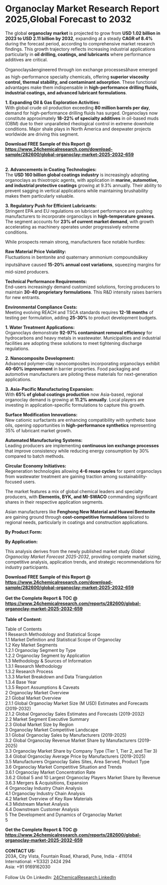 <h1>Organoclay Market Research Report 2025,Global Forecast to 2032</h1><p>The global <strong>organoclay market</strong> is projected to grow from <strong>USD 1.02 billion in 2023 to USD 2.11 billion by 2032</strong>, expanding at a steady <strong>CAGR of 8.4%</strong> during the forecast period, according to comprehensive market research findings. This growth trajectory reflects increasing industrial applications particularly in <strong>oil drilling, coatings, and lubricants</strong> where performance additives are critical.</p><p>Organoclaysâengineered through ion exchange processesâhave emerged as high-performance specialty chemicals, offering <strong>superior viscosity control, thermal stability, and contaminant adsorption</strong>. These functional advantages make them indispensable in <strong>high-performance drilling fluids, industrial coatings, and advanced lubricant formulations</strong>.</p><p><strong>1. Expanding Oil &amp; Gas Exploration Activities:</strong><br>
With global crude oil production exceeding <strong>80 million barrels per day</strong>, demand for high-performance drilling fluids has surged. Organoclays now constitute approximately <strong>18-22% of specialty additives</strong> in oil-based muds (OBM) due to their unparalleled rheological control in extreme downhole conditions. Major shale plays in North America and deepwater projects worldwide are driving this segment.</p><div><b>Download FREE Sample of this Report @ 
            <a href="https://www.24chemicalresearch.com/download-sample/282600/global-organoclay-market-2025-2032-659">
            https://www.24chemicalresearch.com/download-sample/282600/global-organoclay-market-2025-2032-659</a></b></div><br><p><strong>2. Advancements in Coating Technologies:</strong><br>
The <strong>USD 160 billion global coatings industry</strong> is increasingly adopting organoclays as thixotropic agents, with application in <strong>marine, automotive, and industrial protective coatings</strong> growing at 9.3% annually. Their ability to prevent sagging in vertical applications while maintaining brushability makes them particularly valuable.</p><p><strong>3. Regulatory Push for Efficient Lubricants:</strong><br>
Stringent EPA and EU regulations on lubricant performance are pushing manufacturers to incorporate organoclays in <strong>high-temperature greases</strong>. The segment accounts for <strong>23% of current market demand</strong>, with growth accelerating as machinery operates under progressively extreme conditions.</p><p>While prospects remain strong, manufacturers face notable hurdles:</p><p><strong>Raw Material Price Volatility:</strong><br>
    Fluctuations in bentonite and quaternary ammonium compoundsâkey inputsâhave caused <strong>15-20% annual cost variations</strong>, squeezing margins for mid-sized producers.</p><p><strong>Technical Performance Requirements:</strong><br>
    End-users increasingly demand customized solutions, forcing producers to maintain <strong>30-40 proprietary formulations</strong>. This R&amp;D intensity raises barriers for new entrants.</p><p><strong>Environmental Compliance Costs:</strong><br>
    Meeting evolving REACH and TSCA standards requires <strong>12-18 months</strong> of testing per formulation, adding <strong>25-30%</strong> to product development budgets.</p><p><strong>1. Water Treatment Applications:</strong><br>
Organoclays demonstrate <strong>92-97% contaminant removal efficiency</strong> for hydrocarbons and heavy metals in wastewater. Municipalities and industrial facilities are adopting these solutions to meet tightening discharge regulations.</p><p><strong>2. Nanocomposite Development:</strong><br>
Advanced polymer-clay nanocomposites incorporating organoclays exhibit <strong>40-60% improvement</strong> in barrier properties. Food packaging and automotive manufacturers are piloting these materials for next-generation applications.</p><p><strong>3. Asia-Pacific Manufacturing Expansion:</strong><br>
With <strong>65% of global coatings production</strong> now Asia-based, regional organoclay demand is growing at <strong>11.2% annually</strong>. Local players are investing in application-specific formulations to capture this growth.</p><p><strong>Surface Modification Innovations:</strong><br>
    New cationic surfactants are enhancing compatibility with synthetic base oils, opening opportunities in <strong>high-performance synthetics</strong> representing 35% of lubricant market growth.</p><p><strong>Automated Manufacturing Systems:</strong><br>
    Leading producers are implementing <strong>continuous ion exchange processes</strong> that improve consistency while reducing energy consumption by 30% compared to batch methods.</p><p><strong>Circular Economy Initiatives:</strong><br>
    Regeneration technologies allowing <strong>4-6 reuse cycles</strong> for spent organoclays from wastewater treatment are gaining traction among sustainability-focused users.</p><p>The market features a mix of global chemical leaders and specialty producers, with <strong>Elementis, BYK, and MI-SWACO</strong> commanding significant shares in their respective application segments.</p><p>Asian manufacturers like <strong>Fenghong New Material and Huawei Bentonite</strong> are gaining ground through <strong>cost-competitive formulations</strong> tailored to regional needs, particularly in coatings and construction applications.</p><p><strong>By Product Form:</strong></p><p><strong>By Application:</strong></p><p>This analysis derives from the newly published market study <em>Global Organoclay Market Forecast 2025-2032</em>, providing complete market sizing, competitive analysis, application trends, and strategic recommendations for industry participants.</p><div><b>Download FREE Sample of this Report @ 
            <a href="https://www.24chemicalresearch.com/download-sample/282600/global-organoclay-market-2025-2032-659">
            https://www.24chemicalresearch.com/download-sample/282600/global-organoclay-market-2025-2032-659</a></b></div><br><div><b>Get the Complete Report & TOC @ 
            <a href="https://www.24chemicalresearch.com/reports/282600/global-organoclay-market-2025-2032-659">
            https://www.24chemicalresearch.com/reports/282600/global-organoclay-market-2025-2032-659</a></b></div><br>
            <b>Table of Content:</b><p>Table of Contents<br />
1 Research Methodology and Statistical Scope<br />
1.1 Market Definition and Statistical Scope of Organoclay<br />
1.2 Key Market Segments<br />
1.2.1 Organoclay Segment by Type<br />
1.2.2 Organoclay Segment by Application<br />
1.3 Methodology & Sources of Information<br />
1.3.1 Research Methodology<br />
1.3.2 Research Process<br />
1.3.3 Market Breakdown and Data Triangulation<br />
1.3.4 Base Year<br />
1.3.5 Report Assumptions & Caveats<br />
2 Organoclay Market Overview<br />
2.1 Global Market Overview<br />
2.1.1 Global Organoclay Market Size (M USD) Estimates and Forecasts (2019-2032)<br />
2.1.2 Global Organoclay Sales Estimates and Forecasts (2019-2032)<br />
2.2 Market Segment Executive Summary<br />
2.3 Global Market Size by Region<br />
3 Organoclay Market Competitive Landscape<br />
3.1 Global Organoclay Sales by Manufacturers (2019-2025)<br />
3.2 Global Organoclay Revenue Market Share by Manufacturers (2019-2025)<br />
3.3 Organoclay Market Share by Company Type (Tier 1, Tier 2, and Tier 3)<br />
3.4 Global Organoclay Average Price by Manufacturers (2019-2025)<br />
3.5 Manufacturers Organoclay Sales Sites, Area Served, Product Type<br />
3.6 Organoclay Market Competitive Situation and Trends<br />
3.6.1 Organoclay Market Concentration Rate<br />
3.6.2 Global 5 and 10 Largest Organoclay Players Market Share by Revenue<br />
3.6.3 Mergers & Acquisitions, Expansion<br />
4 Organoclay Industry Chain Analysis<br />
4.1 Organoclay Industry Chain Analysis<br />
4.2 Market Overview of Key Raw Materials<br />
4.3 Midstream Market Analysis<br />
4.4 Downstream Customer Analysis<br />
5 The Development and Dynamics of Organoclay Market <br />
5</p><div><b>Get the Complete Report & TOC @ 
            <a href="https://www.24chemicalresearch.com/reports/282600/global-organoclay-market-2025-2032-659">
            https://www.24chemicalresearch.com/reports/282600/global-organoclay-market-2025-2032-659</a></b></div><br><b>CONTACT US:</b><br>
            203A, City Vista, Fountain Road, Kharadi, Pune, India - 411014<br>
            International: +1(332) 2424 294<br>
            Asia: +91 9169162030 <br><br>
            Follow Us On LinkedIn: <a href="https://www.linkedin.com/company/24chemicalresearch/">24ChemicalResearch LinkedIn</a>